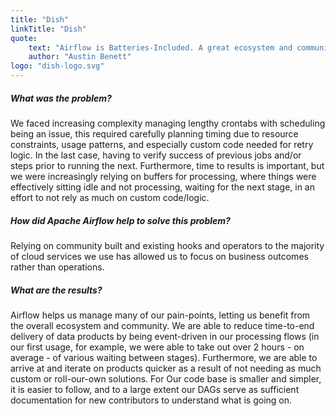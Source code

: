 ```yaml
---
title: "Dish"
linkTitle: "Dish"
quote:
    text: "Airflow is Batteries-Included. A great ecosystem and community that comes together to address about any (batch) data pipeline needs."
    author: "Austin Benett"
logo: "dish-logo.svg"
---
```


##### What was the problem?
We faced increasing complexity managing lengthy crontabs with scheduling being an issue, this required carefully planning timing due to resource constraints, usage patterns, and especially custom code needed for retry logic.  In the last case, having to verify success of previous jobs and/or steps prior to running the next.  Furthermore, time to results is important, but we were increasingly relying on buffers for processing, where things were effectively sitting idle and not processing, waiting for the next stage, in an effort to not rely as much on custom code/logic.

##### How did Apache Airflow help to solve this problem?
Relying on community built and existing hooks and operators to the majority of cloud services we use has allowed us to focus on business outcomes rather than operations.

##### What are the results?
Airflow helps us manage many of our pain-points, letting us benefit from the overall ecosystem and community.  We are able to reduce time-to-end delivery of data products by being event-driven in our processing flows (in our first usage, for example, we were able to take out over 2 hours - on average - of various waiting between stages).  Furthermore, we are able to arrive at and iterate on products quicker as a result of not needing as much custom or roll-our-own solutions.  For Our code base is smaller and simpler, it is easier to follow, and to a large extent our DAGs serve as sufficient documentation for new contributors to understand what is going on.
